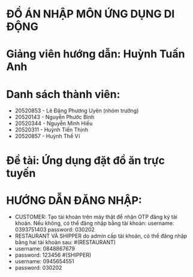 # ĐỒ ÁN NHẬP MÔN ỨNG DỤNG DI ĐỘNG
# Giảng viên hướng dẫn: Huỳnh Tuấn Anh
# Danh sách thành viên: 
- 20520853 - Lê Đặng Phương Uyên (nhóm trưởng)
- 20520143 - Nguyễn Phước Bình
- 20520344 - Nguyễn Minh Hiếu
- 20520311 - Huỳnh Tiến Thịnh	
- 20520857 - Huỳnh Thế Vĩ
# Đề tài: Ứng dụng đặt đồ ăn trực tuyến
# HƯỚNG DẪN ĐĂNG NHẬP:
- CUSTOMER: Tạo tài khoản trên máy thật để nhận OTP đăng ký tài khoản. Nếu không, có thể đăng nhập bằng tài khoản: 
username: 0393751403
password: 030202
- RESTAURANT VÀ SHIPPER do admin cấp tài khoản, có thể đăng nhập bằng hai tài khoản sau: 
#(RESTAURANT)
- username: 0848867679
- password: 123456
#(SHIPPER)
- username: 0945654551
- password: 030202
